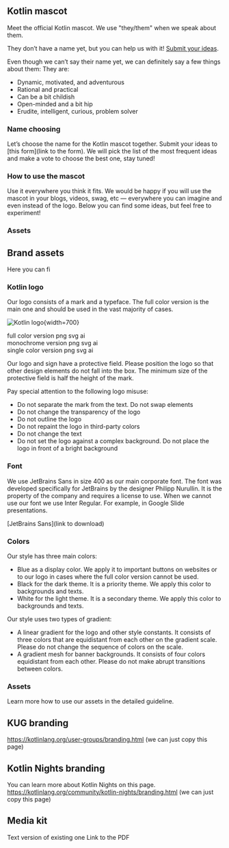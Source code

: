 [//]: # (title: Kotlin brand guideline)

## Kotlin mascot

Meet the official Kotlin mascot. We use "they/them" when we speak about them.

They don’t have a name yet, but you can help us with it! [Submit your ideas](#name-choosing-after-choosing-it-will-be-just-name).

Even though we can’t say their name yet, we can definitely say a few things about them:
They are:
* Dynamic, motivated, and adventurous
* Rational and practical
* Can be a bit childish
* Open-minded and a bit hip
* Erudite, intelligent, curious, problem solver

### Name choosing

Let’s choose the name for the Kotlin mascot together. Submit your ideas to [this form](link to the form). We will pick the list of the most frequent ideas and make a vote to choose the best one, stay tuned!

### How to use the mascot

Use it everywhere you think it fits. We would be happy if you will use the mascot in your blogs, videos, swag, etc — everywhere you can imagine and even instead of the logo. Below you can find some ideas, but feel free to experiment!

### Assets

## Brand assets

Here you can fi

### Kotlin logo

Our logo consists of a mark and a typeface. The full color version is the main one and should be used in the vast majority of cases.

![Kotlin logo](kotlin-logo.png){width=700}

full color version png svg ai  
monochrome version png svg ai  
single color version png svg ai  

Our logo and sign have a protective field. Please position the logo so that other design elements do not fall into the box. The minimum size of the protective field is half the height of the mark.

Pay special attention to the following logo misuse:

* Do not separate the mark from the text. Do not swap elements
* Do not change the transparency of the logo
* Do not outline the logo
* Do not repaint the logo in third-party colors
* Do not change the text
* Do not set the logo against a complex background. Do not place the logo in front of a bright background

### Font
We use JetBrains Sans in size 400 as our main corporate font.
The font was developed specifically for JetBrains by the designer Philipp Nurullin. It is the property of the company and requires a license to use.
When we cannot use our font we use Inter Regular. For example, in Google Slide presentations.

[JetBrains Sans](link to download)

### Colors

Our style has three main colors:

* Blue as a display color. We apply it to important buttons on websites or to our logo in cases where the full color version cannot be used.
* Black for the dark theme. It is a priority theme. We apply this color to backgrounds and texts.
* White for the light theme. It is a secondary theme. We apply this color to backgrounds and texts.

Our style uses two types of gradient:
* A linear gradient for the logo and other style constants. It consists of three colors that are equidistant from each other on the gradient scale. Please do not change the sequence of colors on the scale.
* A gradient mesh for banner backgrounds. It consists of four colors equidistant from each other. Please do not make abrupt transitions between colors.

### Assets

Learn more how to use our assets in the detailed guideline.

## KUG branding

https://kotlinlang.org/user-groups/branding.html (we can just copy this page)

## Kotlin Nights branding

You can learn more about Kotlin Nights on this page.
https://kotlinlang.org/community/kotlin-nights/branding.html (we can just copy this page)

## Media kit

Text version of existing one
Link to the PDF
